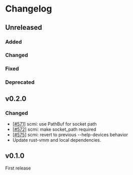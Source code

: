 # Changelog
## Unreleased

### Added

### Changed

### Fixed

### Deprecated

## v0.2.0

### Changed

- [[#571]](https://github.com/rust-vmm/vhost-device/pull/571) scmi: use PathBuf for socket path
- [[#572]](https://github.com/rust-vmm/vhost-device/pull/572) scmi: make socket_path required
- [[#575]](https://github.com/rust-vmm/vhost-device/pull/575) scmi: revert to previous --help-devices behavior
- Update rust-vmm and local dependencies.

## v0.1.0

First release

